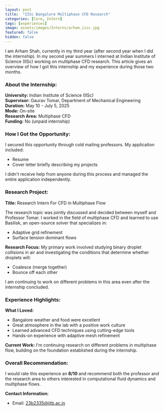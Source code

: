 ```yaml
---
layout: post
title:  "IISc Bangalore Multiphase CFD Research"
categories: [Core, Intern]
tags: [experiences]
image: assets/images/Interns/arham_iisc.jpg
featured: false
hidden: false
---
```


I am Arham Shah, currently in my third year (after second year when I did the internship). In my second year summers I interned at Indian Institute of Science (IISc) working on multiphase CFD research. This article gives an overview of how I got this internship and my experience during those two months.

### About the Internship:
**University:** Indian Institute of Science (IISc)  
**Supervisor:** Gaurav Tomar, Department of Mechanical Engineering  
**Duration:** May 10 - July 5, 2025  
**Mode:** On-site  
**Research Area:** Multiphase CFD  
**Funding:** No (unpaid internship)

### How I Got the Opportunity:
I secured this opportunity through cold mailing professors. My application included:
- Resume
- Cover letter briefly describing my projects

I didn't receive help from anyone during this process and managed the entire application independently.

### Research Project:
**Title:** Research Intern For CFD in Multiphase Flow

The research topic was jointly discussed and decided between myself and Professor Tomar. I worked in the field of multiphase CFD and learned to use Basilisk, an open-source solver that specializes in:
- Adaptive grid refinement
- Surface tension dominant flows

**Research Focus:**
My primary work involved studying binary droplet collisions in air and investigating the conditions that determine whether droplets will:
- Coalesce (merge together)
- Bounce off each other

I am continuing to work on different problems in this area even after the internship concluded.

### Experience Highlights:
**What I Loved:**
- Bangalore weather and food were excellent
- Great atmosphere in the lab with a positive work culture
- Learned advanced CFD techniques using cutting-edge tools
- Hands-on experience with adaptive mesh refinement

**Current Work:**
I'm continuing research on different problems in multiphase flow, building on the foundation established during the internship.

### Overall Recommendation:
I would rate this experience an **8/10** and recommend both the professor and the research area to others interested in computational fluid dynamics and multiphase flows.

**Contact Information:**
- Email: 23b2335@iitb.ac.in
